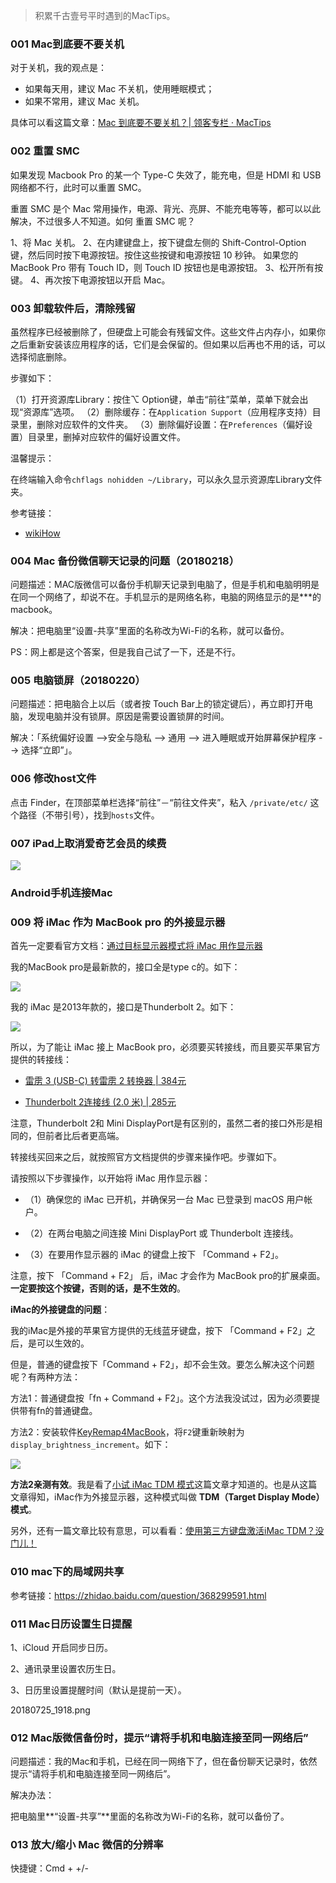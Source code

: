 


> 积累千古壹号平时遇到的MacTips。



### 001 Mac到底要不要关机

对于关机，我的观点是：

- 如果每天用，建议 Mac 不关机，使用睡眠模式；
- 如果不常用，建议 Mac 关机。

具体可以看这篇文章：[Mac 到底要不要关机？| 领客专栏 · MacTips](http://www.ifanr.com/app/657745)




### 002 重置 SMC

如果发现 Macbook Pro 的某一个 Type-C 失效了，能充电，但是 HDMI 和 USB 网络都不行，此时可以重置 SMC。

重置  SMC 是个 Mac 常用操作，电源、背光、亮屏、不能充电等等，都可以以此解决，不过很多人不知道。如何 重置 SMC 呢？

1、将 Mac 关机。
2、在内建键盘上，按下键盘左侧的 Shift-Control-Option 键，然后同时按下电源按钮。按住这些按键和电源按钮 10 秒钟。
如果您的 MacBook Pro 带有 Touch ID，则 Touch ID 按钮也是电源按钮。
3、松开所有按键。
4、再次按下电源按钮以开启 Mac。



### 003 卸载软件后，清除残留

虽然程序已经被删除了，但硬盘上可能会有残留文件。这些文件占内存小，如果你之后重新安装该应用程序的话，它们是会保留的。但如果以后再也不用的话，可以选择彻底删除。


步骤如下：

（1）打开资源库Library：按住⌥ Option键，单击“前往”菜单，菜单下就会出现“资源库”选项。
（2）删除缓存：在`Application Support`（应用程序支持）目录里，删除对应软件的文件夹。
（3）删除偏好设置：在`Preferences`（偏好设置）目录里，删掉对应软件的偏好设置文件。


温馨提示：

在终端输入命令`chflags nohidden ~/Library`，可以永久显示资源库Library文件夹。

参考链接：

- [wikiHow](https://zh.wikihow.com/%E5%9C%A8Mac%E4%B8%8A%E5%8D%B8%E8%BD%BD%E7%A8%8B%E5%BA%8F)



### 004 Mac 备份微信聊天记录的问题（20180218）

问题描述：MAC版微信可以备份手机聊天记录到电脑了，但是手机和电脑明明是在同一个网络了，却说不在。手机显示的是网络名称，电脑的网络显示的是***的macbook。

解决：把电脑里“设置-共享”里面的名称改为Wi-Fi的名称，就可以备份。

PS：网上都是这个答案，但是我自己试了一下，还是不行。


### 005 电脑锁屏（20180220）

问题描述：把电脑合上以后（或者按 Touch Bar上的锁定键后），再立即打开电脑，发现电脑并没有锁屏。原因是需要设置锁屏的时间。

解决：「系统偏好设置 -->安全与隐私 --> 通用 --> 进入睡眠或开始屏幕保护程序 --> 选择“立即”」。


### 006 修改host文件


点击 Finder，在顶部菜单栏选择“前往”－“前往文件夹”，粘入 `/private/etc/` 这个路径（不带引号），找到`hosts`文件。


### 007 iPad上取消爱奇艺会员的续费

![](http://img.smyhvae.com/20180426_2338.png)


### Android手机连接Mac


### 009 将 iMac 作为 MacBook pro 的外接显示器

首先一定要看官方文档：[通过目标显示器模式将 iMac 用作显示器](https://support.apple.com/zh-cn/ht204592)


我的MacBook pro是最新款的，接口全是type c的。如下：

![](http://img.smyhvae.com/20180621_1300.png)


我的 iMac 是2013年款的，接口是Thunderbolt 2。如下：

![](http://img.smyhvae.com/20180621_1305.png)



所以，为了能让 iMac 接上 MacBook pro，必须要买转接线，而且要买苹果官方提供的转接线：

- [雷雳 3 (USB-C) 转雷雳 2 转换器 | 384元](https://www.apple.com/cn/shop/product/MMEL2FE/A)

- [Thunderbolt 2连接线 (2.0 米) | 285元](https://www.apple.com/cn/shop/product/MD861FE/A)

注意，Thunderbolt 2和 Mini DisplayPort是有区别的，虽然二者的接口外形是相同的，但前者比后者更高端。


转接线买回来之后，就按照官方文档提供的步骤来操作吧。步骤如下。

请按照以下步骤操作，以开始将 iMac 用作显示器：

- （1）确保您的 iMac 已开机，并确保另一台 Mac 已登录到 macOS 用户帐户。

- （2）在两台电脑之间连接 Mini DisplayPort 或 Thunderbolt 连接线。

- （3）在要用作显示器的 iMac 的键盘上按下 「Command + F2」。

注意，按下 「Command + F2」 后，iMac 才会作为 MacBook pro的扩展桌面。**一定要按这个按键，否则的话，是不生效的**。

**iMac的外接键盘的问题**：

我的iMac是外接的苹果官方提供的无线蓝牙键盘，按下 「Command + F2」之后，是可以生效的。

但是，普通的键盘按下「Command + F2」，却不会生效。要怎么解决这个问题呢？有两种方法：

方法1：普通键盘按「fn + Command + F2」。这个方法我没试过，因为必须要提供带有fn的普通键盘。

方法2：安装软件[KeyRemap4MacBook](https://pqrs.org/osx/karabiner/)，将`F2`键重新映射为`display_brightness_increment`。如下：

![](http://img.smyhvae.com/20180621_1310.png)

**方法2亲测有效**。我是看了[小试 iMac TDM 模式](http://blog.lanvige.com/2014/02/13/try-imac-tdm-mode/)这篇文章才知道的。也是从这篇文章得知，iMac作为外接显示器，这种模式叫做 **TDM（Target Display Mode）模式**。

另外，还有一篇文章比较有意思，可以看看：[使用第三方键盘激活iMac TDM？没门儿！](https://www.yilan.io/article/56963cbdc609c2a7142a91d4)


### 010 mac下的局域网共享

参考链接：<https://zhidao.baidu.com/question/368299591.html>


### 011 Mac日历设置生日提醒

1、iCloud 开启同步日历。

2、通讯录里设置农历生日。

3、日历里设置提醒时间（默认是提前一天）。

20180725_1918.png


### 012 Mac版微信备份时，提示“请将手机和电脑连接至同一网络后”

问题描述：我的Mac和手机，已经在同一网络下了，但在备份聊天记录时，依然提示“请将手机和电脑连接至同一网络后”。

解决办法：

把电脑里**“设置-共享”**里面的名称改为Wi-Fi的名称，就可以备份了。

### 013 放大/缩小 Mac 微信的分辨率

快捷键：Cmd + +/-










